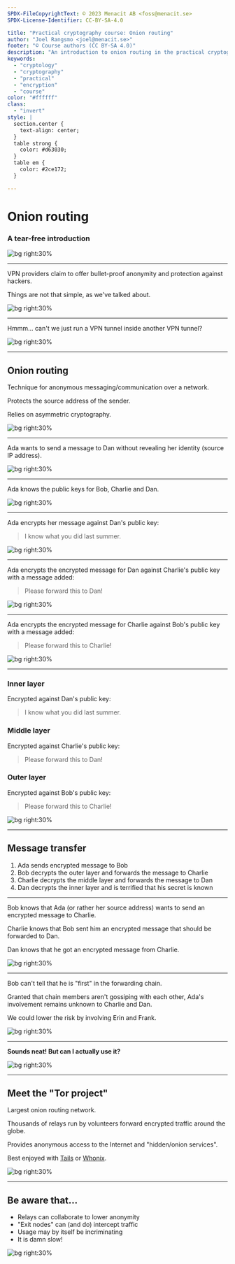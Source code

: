 ```yaml
---
SPDX-FileCopyrightText: © 2023 Menacit AB <foss@menacit.se>
SPDX-License-Identifier: CC-BY-SA-4.0

title: "Practical cryptography course: Onion routing"
author: "Joel Rangsmo <joel@menacit.se>"
footer: "© Course authors (CC BY-SA 4.0)"
description: "An introduction to onion routing in the practical cryptography course"
keywords:
  - "cryptology"
  - "cryptography"
  - "practical"
  - "encryption"
  - "course"
color: "#ffffff"
class:
  - "invert"
style: |
  section.center {
    text-align: center;
  }
  table strong {
    color: #d63030;
  }
  table em {
    color: #2ce172;
  }

---
```

<!-- _footer: "%ATTRIBUTION_PREFIX% Dan Revoy (CC BY 4.0)" -->
# Onion routing
### A tear-free introduction

![bg right:30%](images/29-adventure.jpg)

---
<!-- _footer: "%ATTRIBUTION_PREFIX% Dan Revoy (CC BY 4.0)" -->
VPN providers claim to offer bullet-proof anonymity and protection against hackers.  
  
Things are not that simple, as we've talked about.

![bg right:30%](images/29-adventure.jpg)

---
<!-- _footer: "%ATTRIBUTION_PREFIX% Dan Revoy (CC BY 4.0)" -->
Hmmm... can't we just run a VPN tunnel
inside another VPN tunnel?  

![bg right:30%](images/29-adventure.jpg)

---
<!-- _footer: "%ATTRIBUTION_PREFIX% Dan Revoy (CC BY 4.0)" -->
## Onion routing
Technique for anonymous messaging/communication over a network.  
  
Protects the source address of the sender.  
  
Relies on asymmetric cryptography.

![bg right:30%](images/29-adventure.jpg)

---
<!-- _footer: "%ATTRIBUTION_PREFIX% Quinn Dombrowski (CC BY-SA 2.0)" -->
Ada wants to send a message to Dan without revealing her identity (source IP address).

![bg right:30%](images/29-skeleton.jpg)

---
<!-- _footer: "%ATTRIBUTION_PREFIX% Quinn Dombrowski (CC BY-SA 2.0)" -->
Ada knows the public keys for
Bob, Charlie and Dan.

![bg right:30%](images/29-skeleton.jpg)

---
<!-- _footer: "%ATTRIBUTION_PREFIX% Quinn Dombrowski (CC BY-SA 2.0)" -->
Ada encrypts her message against
Dan's public key:
> I know what you did last summer.

![bg right:30%](images/29-skeleton.jpg)

---
<!-- _footer: "%ATTRIBUTION_PREFIX% Quinn Dombrowski (CC BY-SA 2.0)" -->
Ada encrypts the encrypted message for Dan against Charlie's public key
with a message added:
> Please forward this to Dan!

![bg right:30%](images/29-skeleton.jpg)

---
<!-- _footer: "%ATTRIBUTION_PREFIX% Quinn Dombrowski (CC BY-SA 2.0)" -->
Ada encrypts the encrypted message for Charlie against Bob's public key with a message added:
> Please forward this to Charlie!

![bg right:30%](images/29-skeleton.jpg)

---
<!-- _footer: "%ATTRIBUTION_PREFIX% Quinn Dombrowski (CC BY-SA 2.0)" -->
### Inner layer
Encrypted against Dan's public key:  
> I know what you did last summer.

### Middle layer
Encrypted against Charlie's public key:  
> Please forward this to Dan!

### Outer layer
Encrypted against Bob's public key:  
> Please forward this to Charlie!

![bg right:30%](images/29-skeleton.jpg)

---
## Message transfer
1. Ada sends encrypted message to Bob
2. Bob decrypts the outer layer and forwards the message to Charlie
3. Charlie decrypts the middle layer and forwards the message to Dan
4. Dan decrypts the inner layer and is terrified that his secret is known

---
<!-- _footer: "%ATTRIBUTION_PREFIX% Quinn Dombrowski (CC BY-SA 2.0)" -->
Bob knows that Ada (or rather her source address) wants to send an encrypted message to Charlie.  
  
Charlie knows that Bob sent him an encrypted message that should be forwarded to Dan.  
  
Dan knows that he got an encrypted message from Charlie.

![bg right:30%](images/29-skeleton.jpg)

---
<!-- _footer: "%ATTRIBUTION_PREFIX% Quinn Dombrowski (CC BY-SA 2.0)" -->
Bob can't tell that he is "first" in
the forwarding chain.  
  
Granted that chain members aren't gossiping with each other, Ada's involvement remains unknown
to Charlie and Dan.  
  
We could lower the risk by involving
Erin and Frank.

![bg right:30%](images/29-skeleton.jpg)

---
<!-- _footer: "%ATTRIBUTION_PREFIX% Quinn Dombrowski (CC BY-SA 2.0)" -->
**Sounds neat! But can I actually use it?**

![bg right:30%](images/29-skeleton.jpg)

---
<!-- _footer: "%ATTRIBUTION_PREFIX% Kenny Cole (CC BY 2.0)" -->
## Meet the "Tor project"
Largest onion routing network.  
  
Thousands of relays run by volunteers forward encrypted traffic around the globe.  
  
Provides anonymous access to the Internet and "hidden/onion services".  
  
Best enjoyed with [Tails](https://tails.boum.org/) or [Whonix](https://www.whonix.org/).

![bg right:30%](images/29-penguins.jpg)

---
<!-- _footer: "%ATTRIBUTION_PREFIX% Kenny Cole (CC BY 2.0)" -->
## Be aware that...
- Relays can collaborate to lower anonymity
- "Exit nodes" can (and do) intercept traffic
- Usage may by itself be incriminating
- It is damn slow!

![bg right:30%](images/29-penguins.jpg)
